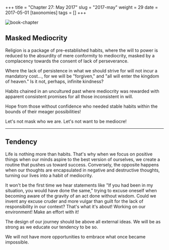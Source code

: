+++
title = "Chapter 27: May 2017"
slug = "2017-may"
weight = 29
date = 2017-05-01
[taxonomies]
tags = []
+++

![book-chapter](/images/books/oeur/27.jpg)

## Masked Mediocrity

Religion is a package of pre-established habits, where the will to power is reduced to the absurdity of mere conformity to mediocrity, masked by a complacency towards the consent of lack of perseverance.

Where the lack of persistence in what we should strive for will not incur a mandatory cost..., for we will be "forgiven," and "all will enter the kingdom of heaven." Is it not, perhaps, infinite kindness?

Habits chained in an uncultured past where mediocrity was rewarded with apparent consistent promises for all those inconsistent in will.

Hope from those without confidence who needed stable habits within the bounds of their meager possibilities!

Let's not mask who we are. Let's not want to be mediocre!

---

## Tendency

Life is nothing more than habits. That's why when we focus on positive things when our minds aspire to the best version of ourselves, we create a routine that pushes us toward success. Conversely, the opposite happens when our thoughts are encapsulated in negative and destructive thoughts, turning our lives into a habit of mediocrity.

It won't be the first time we hear statements like "If you had been in my situation, you would have done the same," trying to excuse oneself when becoming aware of the gravity of an act done without wisdom. Could we invent any excuse cruder and more vulgar than guilt for the lack of responsibility in our context? That's what it's about! Working on our environment! Make an effort with it!

The design of our journey should be above all external ideas. We will be as strong as we educate our tendency to be so.

We will not have more opportunities to embrace what once became impossible.
